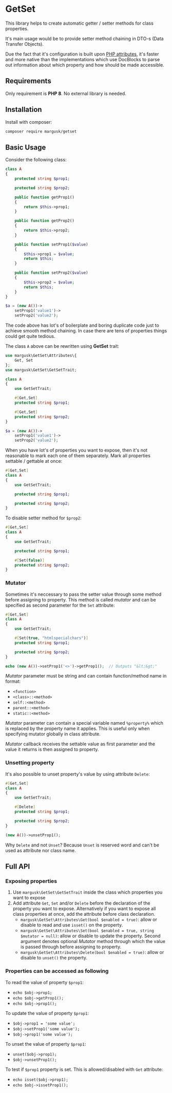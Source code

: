 # GetSet

This library helps to create automatic getter / setter methods for class properties.

It's main usage would be to provide setter method chaining in DTO-s (Data Transfer Objects).

Due the fact that it's configuration is built upon [PHP attributes](https://www.php.net/manual/en/language.attributes.overview.php), it's faster and more native than the implementations which use DocBlocks to parse out information about which property and how should be made accessible.

## Requirements

Only requirement is **PHP 8**. No external library is needed.

## Installation

Install with composer:

```bash
composer require margusk/getset
```

## Basic Usage

Consider the following class:
```php
class A
{
    protected string $prop1;

    protected string $prop2;

    public function getProp1()
    {
        return $this->prop1;
    }

    public function getProp2()
    {
        return $this->prop2;
    }

    public function setProp1($value)
    {
        $this->prop1 = $value;
        return $this;
    }

    public function setProp2($value)
    {
        $this->prop2 = $value;
        return $this;
    }
}

$a = (new A())->
    setProp1('value1')->
    setProp2('value2');
```
The code above has lot's of boilerplate and boring duplicate code just to achieve smooth method chaining. In case there are tens of properties things could get quite tedious.

The class `A` above can be rewritten using **GetSet** trait:

```php
use margusk\GetSet\Attributes\{
    Get, Set
};
use margusk\GetSet\GetSetTrait;

class A
{
    use GetSetTrait;

    #[Get,Set]
    protected string $prop1;

    #[Get,Set]
    protected string $prop2;
}

$a = (new A())->
    setProp1('value1')->
    setProp2('value2');
```

When you have lot's of properties you want to expose, then it's not reasonable to mark each one of them separately. Mark all properties settable / gettable at once:
```php
#[Get,Set]
class A
{
    use GetSetTrait;

    protected string $prop1;

    protected string $prop2;
}
```

To disable setter method for `$prop2`:
```php
#[Get,Set]
class A
{
    use GetSetTrait;

    protected string $prop1;

    #[Set(false)]
    protected string $prop2;
}
```
### Mutator

Sometimes it's neccessary to pass the setter value through some method before assigning to property. This method is called _mutator_ and can be specified as second parameter for the `Set` attribute:
```php
#[Get,Set]
class A
{
    use GetSetTrait;

    #[Set(true, "htmlspecialchars")]
    protected string $prop1;

    protected string $prop2;
}

echo (new A())->setProp1('<>')->getProp1();  // Outputs "&lt;&gt;"
```

_Mutator_ parameter must be string and can contain function/method name in format:
* `<function>`
* `<class>::<method>`
* `self::<method>`
* `parent::<method>`
* `static::<method>`

_Mutator_ parameter can contain a special variable named `%property%` which is replaced by the property name it applies. This is useful only when specifying mutator globally in class attribute.

_Mutator_ callback receives the settable value as first parameter and the value it returns is then assigned to property.
    
### Unsetting property

It's also possible to unset property's value by using attribute `Delete`:
```php
#[Get,Set]
class A
{
    use GetSetTrait;

    #[Delete]
    protected string $prop1;

    protected string $prop2;
}

(new A())->unsetProp1();
```

Why `Delete` and not `Unset`? Because `Unset` is reserved word and can't be used as attribute nor class name.

## Full API

### Exposing properties

1. Use `margusk\GetSet\GetSetTrait` inside the class which properties you want to expose
2. Add attribute `Get`, `Set` and/or `Delete` before the declaration of the property you want to expose. Alternatively if you want to expose all class properties at once, add the attribute before class declaration.
   * `margusk\GetSet\Attributes\Get(bool $enabled = true)`: allow or disable to read and use `isset()` on the property.
   * `margusk\GetSet\Attributes\Set(bool $enabled = true, string $mutator = null)`: allow or disable to update the property. Second argument denotes optional _Mutator_ method through which the value is passed through before assigning to property.
   * `margusk\GetSet\Attributes\Delete(bool $enabled = true)`: allow or disable to `unset()` the property.

### Properties can be accessed as following

To read the value of property `$prop1`:
* `echo $obj->prop1;`
* `echo $obj->getProp1();`
* `echo $obj->prop1();`

To update the value of property `$prop1`:
* `$obj->prop1 = 'some value';`
* `$obj->setProp1('some value');`
* `$obj->prop1('some value');`

To unset the value of property `$prop1`:
* `unset($obj->prop1);`
* `$obj->unsetProp1();`

To test if `$prop1` property is set. This is allowed/disabled with `Get` attribute:
* `echo isset($obj->prop1);`
* `echo $obj->issetProp1();`
